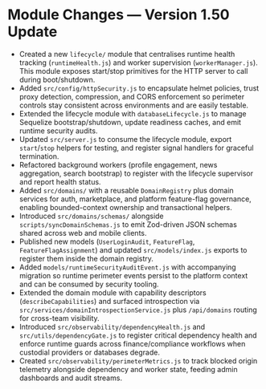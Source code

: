 # Module Changes — Version 1.50 Update

- Created a new `lifecycle/` module that centralises runtime health tracking (`runtimeHealth.js`) and worker supervision (`workerManager.js`). This module exposes start/stop primitives for the HTTP server to call during boot/shutdown.
- Added `src/config/httpSecurity.js` to encapsulate helmet policies, trust proxy detection, compression, and CORS enforcement so perimeter controls stay consistent across environments and are easily testable.
- Extended the lifecycle module with `databaseLifecycle.js` to manage Sequelize bootstrap/shutdown, update readiness caches, and
  emit runtime security audits.
- Updated `src/server.js` to consume the lifecycle module, export `start`/`stop` helpers for testing, and register signal handlers for graceful termination.
- Refactored background workers (profile engagement, news aggregation, search bootstrap) to register with the lifecycle supervisor and report health status.
- Added `src/domains/` with a reusable `DomainRegistry` plus domain services for auth, marketplace, and platform feature-flag governance, enabling bounded-context ownership and transactional helpers.
- Introduced `src/domains/schemas/` alongside `scripts/syncDomainSchemas.js` to emit Zod-driven JSON schemas shared across web and mobile clients.
- Published new models (`UserLoginAudit`, `FeatureFlag`, `FeatureFlagAssignment`) and updated `src/models/index.js` exports to register them inside the domain registry.
- Added `models/runtimeSecurityAuditEvent.js` with accompanying migration so runtime perimeter events persist to the platform
  context and can be consumed by security tooling.
- Extended the domain module with capability descriptors (`describeCapabilities`) and surfaced introspection via `src/services/domainIntrospectionService.js` plus `/api/domains` routing for cross-team visibility.
- Introduced `src/observability/dependencyHealth.js` and `src/utils/dependencyGate.js` to register critical dependency health
  and enforce runtime guards across finance/compliance workflows when custodial providers or databases degrade.
- Created `src/observability/perimeterMetrics.js` to track blocked origin telemetry alongside dependency and worker state, feeding admin dashboards and audit streams.
